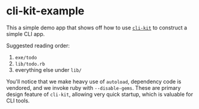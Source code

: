 # cli-kit-example

This a simple demo app that shows off how to use [`cli-kit`](https://github.com/shopify/cli-kit) to
construct a simple CLI app.

Suggested reading order:

1. `exe/todo`
1. `lib/todo.rb`
1. everything else under `lib/`

You'll notice that we make heavy use of `autoload`, dependency code is vendored, and we invoke ruby
with `--disable-gems`. These are primary design feature of `cli-kit`, allowing very quick startup,
which is valuable for CLI tools.
